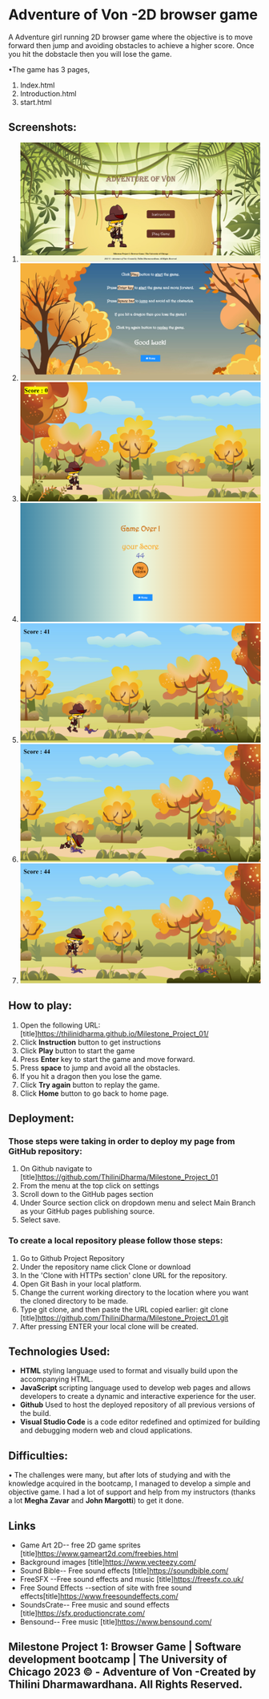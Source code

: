 
# Adventure of Von -2D browser game


A Adventure girl running 2D browser game where the objective is to move forward then jump and avoiding obstacles to achieve a higher score. Once you hit the dobstacle then you will lose the game.

•The game has 3 pages,
  1. Index.html 
  2. Introduction.html
  3. start.html

## Screenshots:

1. ![alt text](resources/Screenshot1.png)
2. ![alt text](resources/Screenshot2.png)
3. ![alt text](resources/Screenshot3.png)
4. ![alt text](resources/Screenshot4.png)
5. ![alt text](resources/Screenshot5.png)
6. ![alt text](resources/Screenshot6.png)
7. ![alt text](resources/Screenshot7.png)

## How to play: 

1.	Open the following URL: [title]https://thilinidharma.github.io/Milestone_Project_01/
2.  Click **Instruction** button to get instructions
3.  Click **Play** button to start the game
4.	Press **Enter** key to start the game and move forward.
5.  Press **space** to jump and avoid all the obstacles.
6.  If you hit a dragon then you lose the game.
7.  Click **Try again** button to replay the game.
8.  Click **Home** button to go back to home page.

## Deployment:

### Those steps were taking in order to deploy my page from GitHub repository:
1.	On Github navigate to [title]https://github.com/ThiliniDharma/Milestone_Project_01
2.	From the menu at the top click on settings
3.	Scroll down to the GitHub pages section
4.	Under Source section click on dropdown menu and select Main Branch as your GitHub pages publishing source.
5.	Select save.

### To create a local repository please follow those steps:
1.	Go to Github Project Repository
2.	Under the repository name click Clone or download
3.	In the 'Clone with HTTPs section' clone URL for the repository.
4.	Open Git Bash in your local platform.
5.	Change the current working directory to the location where you want the cloned directory to be made.
6.	Type git clone, and then paste the URL copied earlier: git clone [title]https://github.com/ThiliniDharma/Milestone_Project_01.git
7.	After pressing ENTER your local clone will be created.

## Technologies Used:

- **HTML** styling language used to format and visually build upon the accompanying HTML.
- **JavaScript** scripting language used to develop web pages and allows developers to create a dynamic and interactive experience for the user.
- **Github**  Used to host the deployed repository of all previous versions of the build.
- **Visual Studio Code**   is a code editor redefined and optimized for building and debugging modern web and cloud applications.


## Difficulties:

•	The challenges were many, but after lots of studying and with the knowledge acquired in the bootcamp, I managed to develop a simple and objective game. I had a lot of support and help from my instructors (thanks a lot **Megha Zavar** and **John Margotti**) to get it done.

## Links
- Game Art 2D-- free 2D game sprites  [title]https://www.gameart2d.com/freebies.html
- Background images  [title]https://www.vecteezy.com/
- Sound Bible-- Free sound effects  [title]https://soundbible.com/
- FreeSFX --Free sound effects and music [title]https://freesfx.co.uk/
- Free Sound Effects --section of site with free sound effects[title]https://www.freesoundeffects.com/
- SoundsCrate-- Free music and sound effects  [title]https://sfx.productioncrate.com/
- Bensound-- Free music  [title]https://www.bensound.com/


 **Milestone Project 1: Browser Game | Software development bootcamp | The University of Chicago**
  **2023 © - Adventure of Von -Created by Thilini Dharmawardhana. All Rights Reserved.**
---